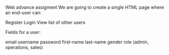 Web advance assigment
We are going to create a single HTML page where an end-user can:

Register
Login
View list of other users
‌

Fields for a user:

email
username
password
first-name
last-name
gender
role (admin, operations, sales)

